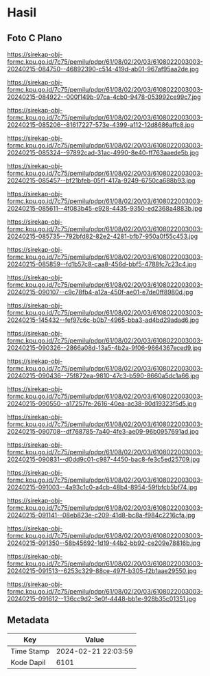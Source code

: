 # Hasil

## Foto C Plano

https://sirekap-obj-formc.kpu.go.id/7c75/pemilu/pdpr/61/08/02/20/03/6108022003003-20240215-084750--46892390-c514-419d-ab01-967af95aa2de.jpg

https://sirekap-obj-formc.kpu.go.id/7c75/pemilu/pdpr/61/08/02/20/03/6108022003003-20240215-084922--000f149b-97ca-4cb0-9478-053992ce99c7.jpg

https://sirekap-obj-formc.kpu.go.id/7c75/pemilu/pdpr/61/08/02/20/03/6108022003003-20240215-085206--81617227-573e-4399-a112-12d8686affc8.jpg

https://sirekap-obj-formc.kpu.go.id/7c75/pemilu/pdpr/61/08/02/20/03/6108022003003-20240215-085324--97892cad-31ac-4990-8e40-ff763aaede5b.jpg

https://sirekap-obj-formc.kpu.go.id/7c75/pemilu/pdpr/61/08/02/20/03/6108022003003-20240215-085457--bf21bfeb-05f1-417a-9249-6750ca688b93.jpg

https://sirekap-obj-formc.kpu.go.id/7c75/pemilu/pdpr/61/08/02/20/03/6108022003003-20240215-085611--4f083b45-e928-4435-9350-ed2368a4883b.jpg

https://sirekap-obj-formc.kpu.go.id/7c75/pemilu/pdpr/61/08/02/20/03/6108022003003-20240215-085735--792bfd82-82e2-4281-bfb7-950a0f55c453.jpg

https://sirekap-obj-formc.kpu.go.id/7c75/pemilu/pdpr/61/08/02/20/03/6108022003003-20240215-085859--fd1b57c8-caa8-456d-bbf5-4788fc7c23c4.jpg

https://sirekap-obj-formc.kpu.go.id/7c75/pemilu/pdpr/61/08/02/20/03/6108022003003-20240215-090107--c9c78fb4-a12a-450f-ae01-e7de0ff8980d.jpg

https://sirekap-obj-formc.kpu.go.id/7c75/pemilu/pdpr/61/08/02/20/03/6108022003003-20240215-145432--fef97c6c-b0b7-4965-bba3-ad4bd29adad6.jpg

https://sirekap-obj-formc.kpu.go.id/7c75/pemilu/pdpr/61/08/02/20/03/6108022003003-20240215-090326--2866a08d-13a5-4b2a-9f06-9664367eced9.jpg

https://sirekap-obj-formc.kpu.go.id/7c75/pemilu/pdpr/61/08/02/20/03/6108022003003-20240215-090436--75f872ea-9810-47c3-b590-8660a5dc1a66.jpg

https://sirekap-obj-formc.kpu.go.id/7c75/pemilu/pdpr/61/08/02/20/03/6108022003003-20240215-090550--a17257fe-2616-40ea-ac38-80d19323f5d5.jpg

https://sirekap-obj-formc.kpu.go.id/7c75/pemilu/pdpr/61/08/02/20/03/6108022003003-20240215-090708--df768785-7a40-4fe3-ae09-96b0957691ad.jpg

https://sirekap-obj-formc.kpu.go.id/7c75/pemilu/pdpr/61/08/02/20/03/6108022003003-20240215-090831--d0dd9c01-c987-4450-bac8-fe3c5ed25709.jpg

https://sirekap-obj-formc.kpu.go.id/7c75/pemilu/pdpr/61/08/02/20/03/6108022003003-20240215-091003--4a93c1c0-a4cb-48b4-8954-59fbfcb5bf74.jpg

https://sirekap-obj-formc.kpu.go.id/7c75/pemilu/pdpr/61/08/02/20/03/6108022003003-20240215-091141--08eb823e-c209-41d8-bc8a-f984c2216cfa.jpg

https://sirekap-obj-formc.kpu.go.id/7c75/pemilu/pdpr/61/08/02/20/03/6108022003003-20240215-091350--58b45692-1d19-44b2-bb92-ce209e78816b.jpg

https://sirekap-obj-formc.kpu.go.id/7c75/pemilu/pdpr/61/08/02/20/03/6108022003003-20240215-091513--6253c329-88ce-497f-b305-f2b1aae29550.jpg

https://sirekap-obj-formc.kpu.go.id/7c75/pemilu/pdpr/61/08/02/20/03/6108022003003-20240215-091612--136cc9d2-3e0f-4448-bb1e-928b35c01351.jpg


## Metadata

| Key        | Value               |
| ---------- | ------------------- |
| Time Stamp | 2024-02-21 22:03:59 |
| Kode Dapil | 6101                |



